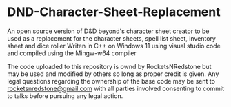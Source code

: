 # DND-Character-Sheet-Replacement
An open source version of D&D beyond's character sheet creator to be used as a replacement for the character sheets, spell list sheet, inventory sheet and dice roller
Writen in C++ on Windows 11 using visual studio code and compiled using the Mingw-w64 compiler

The code uploaded to this repository is ownd by RocketsNRedstone but may be used and modified by others so long as proper credit is given.
Any legal questions regarding the ownership of the base code may be sent to rocketsnredstone@gmail.com with all parties involved consenting to commit to talks before pursuing any legal action.
